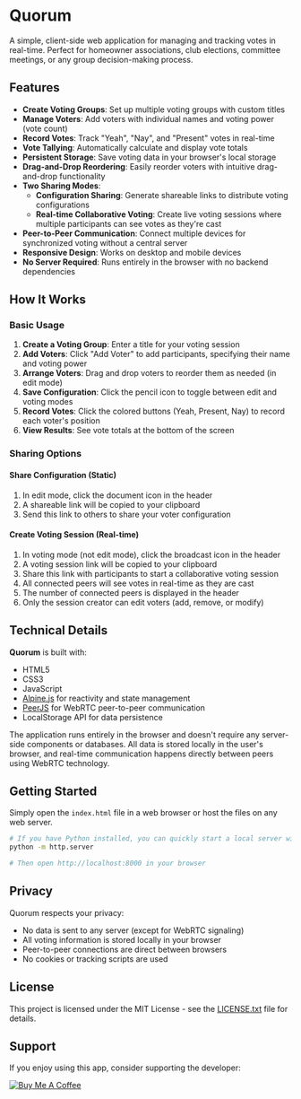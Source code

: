# Quorum

A simple, client-side web application for managing and tracking votes in real-time. Perfect for homeowner associations, club elections, committee meetings, or any group decision-making process.

## Features

- **Create Voting Groups**: Set up multiple voting groups with custom titles
- **Manage Voters**: Add voters with individual names and voting power (vote count)
- **Record Votes**: Track "Yeah", "Nay", and "Present" votes in real-time
- **Vote Tallying**: Automatically calculate and display vote totals
- **Persistent Storage**: Save voting data in your browser's local storage
- **Drag-and-Drop Reordering**: Easily reorder voters with intuitive drag-and-drop functionality
- **Two Sharing Modes**:
  - **Configuration Sharing**: Generate shareable links to distribute voting configurations
  - **Real-time Collaborative Voting**: Create live voting sessions where multiple participants can see votes as they're cast
- **Peer-to-Peer Communication**: Connect multiple devices for synchronized voting without a central server
- **Responsive Design**: Works on desktop and mobile devices
- **No Server Required**: Runs entirely in the browser with no backend dependencies

## How It Works

### Basic Usage

1. **Create a Voting Group**: Enter a title for your voting session
2. **Add Voters**: Click "Add Voter" to add participants, specifying their name and voting power
3. **Arrange Voters**: Drag and drop voters to reorder them as needed (in edit mode)
4. **Save Configuration**: Click the pencil icon to toggle between edit and voting modes
5. **Record Votes**: Click the colored buttons (Yeah, Present, Nay) to record each voter's position
6. **View Results**: See vote totals at the bottom of the screen

### Sharing Options

#### Share Configuration (Static)
1. In edit mode, click the document icon in the header
2. A shareable link will be copied to your clipboard
3. Send this link to others to share your voter configuration

#### Create Voting Session (Real-time)
1. In voting mode (not edit mode), click the broadcast icon in the header
2. A voting session link will be copied to your clipboard
3. Share this link with participants to start a collaborative voting session
4. All connected peers will see votes in real-time as they are cast
5. The number of connected peers is displayed in the header
6. Only the session creator can edit voters (add, remove, or modify)

## Technical Details

**Quorum** is built with:
- HTML5
- CSS3
- JavaScript
- [Alpine.js](https://alpinejs.dev/) for reactivity and state management
- [PeerJS](https://peerjs.com/) for WebRTC peer-to-peer communication
- LocalStorage API for data persistence

The application runs entirely in the browser and doesn't require any server-side components or databases. All data is stored locally in the user's browser, and real-time communication happens directly between peers using WebRTC technology.

## Getting Started

Simply open the `index.html` file in a web browser or host the files on any web server.

```bash
# If you have Python installed, you can quickly start a local server with:
python -m http.server

# Then open http://localhost:8000 in your browser
```

## Privacy

Quorum respects your privacy:
- No data is sent to any server (except for WebRTC signaling)
- All voting information is stored locally in your browser
- Peer-to-peer connections are direct between browsers
- No cookies or tracking scripts are used

## License

This project is licensed under the MIT License - see the [LICENSE.txt](LICENSE.txt) file for details.

## Support

If you enjoy using this app, consider supporting the developer:

[![Buy Me A Coffee](https://www.buymeacoffee.com/assets/img/custom_images/orange_img.png)](https://buymeacoffee.com/holzschneider)
